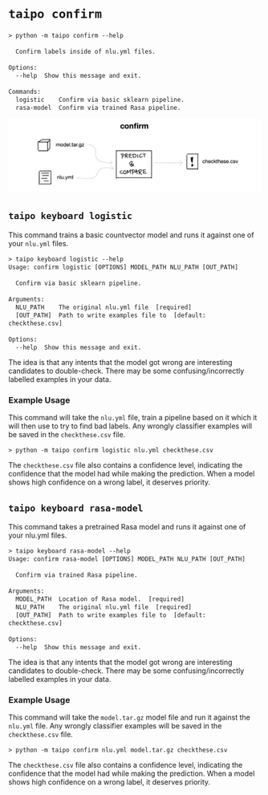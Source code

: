 # `taipo confirm`

```
> python -m taipo confirm --help

  Confirm labels inside of nlu.yml files.

Options:
  --help  Show this message and exit.

Commands:
  logistic    Confirm via basic sklearn pipeline.
  rasa-model  Confirm via trained Rasa pipeline.
```

![](../images/confirm.png)

## `taipo keyboard logistic`

This command trains a basic countvector model
and runs it against one of your `nlu.yml` files.

```
> taipo keyboard logistic --help
Usage: confirm logistic [OPTIONS] MODEL_PATH NLU_PATH [OUT_PATH]

  Confirm via basic sklearn pipeline.

Arguments:
  NLU_PATH    The original nlu.yml file  [required]
  [OUT_PATH]  Path to write examples file to  [default: checkthese.csv]

Options:
  --help  Show this message and exit.
```

The idea is that any intents that the model got wrong are
interesting candidates to double-check. There may be some confusing/incorrectly
labelled examples in your data.

### Example Usage

This command will take the `nlu.yml` file, train a pipeline based on it
which it will then use to try to find bad labels. Any wrongly classifier
examples will be saved in the `checkthese.csv` file.

```
> python -m taipo confirm logistic nlu.yml checkthese.csv
```

The `checkthese.csv` file also contains a confidence level, indicating
the confidence that the model had while making the prediction. When a model
shows high confidence on a wrong label, it deserves priority.


## `taipo keyboard rasa-model`

This command takes a pretrained Rasa model and runs it against one of
your nlu.yml files.

```
> taipo keyboard rasa-model --help
Usage: confirm rasa-model [OPTIONS] MODEL_PATH NLU_PATH [OUT_PATH]

  Confirm via trained Rasa pipeline.

Arguments:
  MODEL_PATH  Location of Rasa model.  [required]
  NLU_PATH    The original nlu.yml file  [required]
  [OUT_PATH]  Path to write examples file to  [default: checkthese.csv]

Options:
  --help  Show this message and exit.
```

The idea is that any intents that the model got wrong are
interesting candidates to double-check. There may be some confusing/incorrectly
labelled examples in your data.

### Example Usage

This command will take the `model.tar.gz` model file and run it against
the `nlu.yml` file. Any wrongly classifier examples will be saved in the
`checkthese.csv` file.

```
> python -m taipo confirm nlu.yml model.tar.gz checkthese.csv
```

The `checkthese.csv` file also contains a confidence level, indicating
the confidence that the model had while making the prediction. When a model
shows high confidence on a wrong label, it deserves priority.
